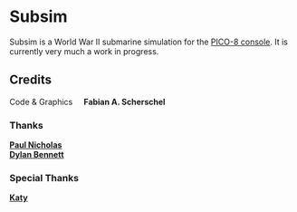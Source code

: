 # Subsim

Subsim is a World War II submarine simulation for the [PICO-8 console](https://www.lexaloffle.com/pico-8.php). It is currently very much a work in progress.

## Credits

Code & Graphics &nbsp;&nbsp;&nbsp; **Fabian A. Scherschel**

### Thanks

[**Paul Nicholas**](https://forum.clockworkpi.com/t/pico-8-gamedev-2-stars-space-tutorial/2455)  
[**Dylan Bennett**](https://mboffin.itch.io/pico8-simple-animation)

### Special Thanks

[**Katy**](https://scherschel.science)
